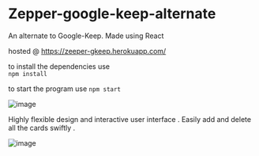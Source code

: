 # Zepper-google-keep-alternate

An alternate to Google-Keep. Made using React 


hosted @  https://zeeper-gkeep.herokuapp.com/ 


to install the dependencies use    
`npm install`


to start the  program use 
`npm start`

![image](https://user-images.githubusercontent.com/83254980/176881297-e2d14790-1ac9-4a40-9671-aa01e4c707df.png)




Highly flexible design and interactive user interface .
Easily add and delete all the cards swiftly .



![image](https://user-images.githubusercontent.com/83254980/176882886-5366708a-50fd-4e50-92b5-061adeb6c38e.png)






